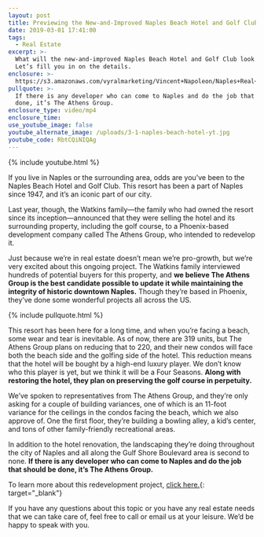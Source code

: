 ```yaml
---
layout: post
title: Previewing the New-and-Improved Naples Beach Hotel and Golf Club
date: 2019-03-01 17:41:00
tags:
  - Real Estate
excerpt: >-
  What will the new-and-improved Naples Beach Hotel and Golf Club look like?
  Let’s fill you in on the details.
enclosure: >-
  https://s3.amazonaws.com/vyralmarketing/Vincent+Napoleon/Naples+Real+Estate+Agent+_+Previewing+the+New-and-Improved+Naples+Beach+Hotel+and+Golf+Club.mp4
pullquote: >-
  If there is any developer who can come to Naples and do the job that should be
  done, it’s The Athens Group.
enclosure_type: video/mp4
enclosure_time:
use_youtube_image: false
youtube_alternate_image: /uploads/3-1-naples-beach-hotel-yt.jpg
youtube_code: RbtCQiNIQAg
---
```


{% include youtube.html %}

If you live in Naples or the surrounding area, odds are you’ve been to the Naples Beach Hotel and Golf Club. This resort has been a part of Naples since 1947, and it’s an iconic part of our city.&nbsp;

Last year, though, the Watkins family—the family who had owned the resort since its inception—announced that they were selling the hotel and its surrounding property, including the golf course, to a Phoenix-based development company called The Athens Group, who intended to redevelop it. &nbsp;

Just because we’re in real estate doesn’t mean we’re pro-growth, but we’re very excited about this ongoing project. The Watkins family interviewed hundreds of potential buyers for this property, and **we believe The Athens Group is the best candidate possible to update it while maintaining the integrity of historic downtown Naples.** Though they’re based in Phoenix, they’ve done some wonderful projects all across the US.

{% include pullquote.html %}

This resort has been here for a long time, and when you’re facing a beach, some wear and tear is inevitable. As of now, there are 319 units, but The Athens Group plans on reducing that to 220, and their new condos will face both the beach side and the golfing side of the hotel. This reduction means that the hotel will be bought by a high-end luxury player. We don’t know who this player is yet, but we think it will be a Four Seasons. **Along with restoring the hotel, they plan on preserving the golf course in perpetuity.**

We’ve spoken to representatives from The Athens Group, and they’re only asking for a couple of building variances, one of which is an 11-foot variance for the ceilings in the condos facing the beach, which we also approve of. One the first floor, they’re building a bowling alley, a kid’s center, and tons of other family-friendly recreational areas.&nbsp;

In addition to the hotel renovation, the landscaping they’re doing throughout the city of Naples and all along the Gulf Shore Boulevard area is second to none. **If there is any developer who can come to Naples and do the job that should be done, it’s The Athens Group.&nbsp;**

To learn more about this redevelopment project, [click here.](https://www.naplesnews.com/story/money/business/local/2018/11/12/naples-beach-hotel-golf-club-florida-new-look/1975910002/){: target="_blank"}&nbsp;

If you have any questions about this topic or you have any real estate needs that we can take care of, feel free to call or email us at your leisure. We’d be happy to speak with you.